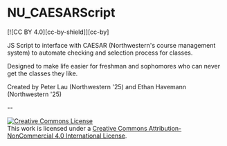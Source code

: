# NU_CAESARScript

[![CC BY 4.0][cc-by-shield]][cc-by]

JS Script to interface with CAESAR (Northwestern's course management system) to automate checking and selection process for classes. 

Designed to make life easier for freshman and sophomores who can never get the classes they like.

Created by Peter Lau (Northwestern '25) and Ethan Havemann (Northwestern '25)

--

<a rel="license" href="http://creativecommons.org/licenses/by-nc/4.0/"><img alt="Creative Commons License" style="border-width:0" src="https://i.creativecommons.org/l/by-nc/4.0/88x31.png" /></a><br />This work is licensed under a <a rel="license" href="http://creativecommons.org/licenses/by-nc/4.0/">Creative Commons Attribution-NonCommercial 4.0 International License</a>.

